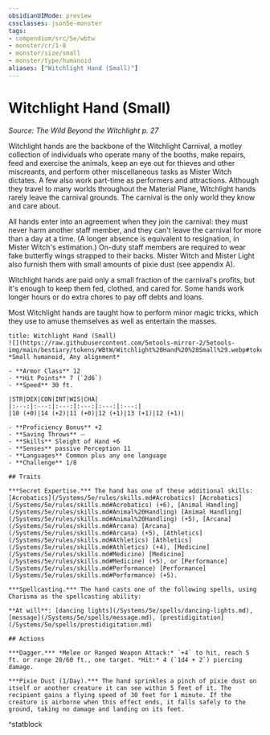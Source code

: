 ```yaml
---
obsidianUIMode: preview
cssclasses: json5e-monster
tags:
- compendium/src/5e/wbtw
- monster/cr/1-8
- monster/size/small
- monster/type/humanoid
aliases: ["Witchlight Hand (Small)"]
---
```

# Witchlight Hand (Small)
*Source: The Wild Beyond the Witchlight p. 27*  

Witchlight hands are the backbone of the Witchlight Carnival, a motley collection of individuals who operate many of the booths, make repairs, feed and exercise the animals, keep an eye out for thieves and other miscreants, and perform other miscellaneous tasks as Mister Witch dictates. A few also work part-time as performers and attractions. Although they travel to many worlds throughout the Material Plane, Witchlight hands rarely leave the carnival grounds. The carnival is the only world they know and care about.

All hands enter into an agreement when they join the carnival: they must never harm another staff member, and they can't leave the carnival for more than a day at a time. (A longer absence is equivalent to resignation, in Mister Witch's estimation.) On-duty staff members are required to wear fake butterfly wings strapped to their backs. Mister Witch and Mister Light also furnish them with small amounts of pixie dust (see appendix A).

Witchlight hands are paid only a small fraction of the carnival's profits, but it's enough to keep them fed, clothed, and cared for. Some hands work longer hours or do extra chores to pay off debts and loans.

Most Witchlight hands are taught how to perform minor magic tricks, which they use to amuse themselves as well as entertain the masses.

```ad-statblock
title: Witchlight Hand (Small)
![](https://raw.githubusercontent.com/5etools-mirror-2/5etools-img/main/bestiary/tokens/WBtW/Witchlight%20Hand%20%28Small%29.webp#token)
*Small humanoid, Any alignment*

- **Armor Class** 12
- **Hit Points** 7 (`2d6`)
- **Speed** 30 ft.

|STR|DEX|CON|INT|WIS|CHA|
|:---:|:---:|:---:|:---:|:---:|:---:|
|10 (+0)|14 (+2)|11 (+0)|12 (+1)|13 (+1)|12 (+1)|

- **Proficiency Bonus** +2
- **Saving Throws** ⏤
- **Skills** Sleight of Hand +6
- **Senses** passive Perception 11
- **Languages** Common plus any one language
- **Challenge** 1/8

## Traits

***Secret Expertise.*** The hand has one of these additional skills: [Acrobatics](/Systems/5e/rules/skills.md#Acrobatics) [Acrobatics](/Systems/5e/rules/skills.md#Acrobatics) (+6), [Animal Handling](/Systems/5e/rules/skills.md#Animal%20Handling) [Animal Handling](/Systems/5e/rules/skills.md#Animal%20Handling) (+5), [Arcana](/Systems/5e/rules/skills.md#Arcana) [Arcana](/Systems/5e/rules/skills.md#Arcana) (+5), [Athletics](/Systems/5e/rules/skills.md#Athletics) [Athletics](/Systems/5e/rules/skills.md#Athletics) (+4), [Medicine](/Systems/5e/rules/skills.md#Medicine) [Medicine](/Systems/5e/rules/skills.md#Medicine) (+5), or [Performance](/Systems/5e/rules/skills.md#Performance) [Performance](/Systems/5e/rules/skills.md#Performance) (+5).

***Spellcasting.*** The hand casts one of the following spells, using Charisma as the spellcasting ability:

**At will**: [dancing lights](/Systems/5e/spells/dancing-lights.md), [message](/Systems/5e/spells/message.md), [prestidigitation](/Systems/5e/spells/prestidigitation.md)

## Actions

***Dagger.*** *Melee or Ranged Weapon Attack:* `+4` to hit, reach 5 ft. or range 20/60 ft., one target. *Hit:* 4 (`1d4 + 2`) piercing damage.

***Pixie Dust (1/Day).*** The hand sprinkles a pinch of pixie dust on itself or another creature it can see within 5 feet of it. The recipient gains a flying speed of 30 feet for 1 minute. If the creature is airborne when this effect ends, it falls safely to the ground, taking no damage and landing on its feet.
```
^statblock